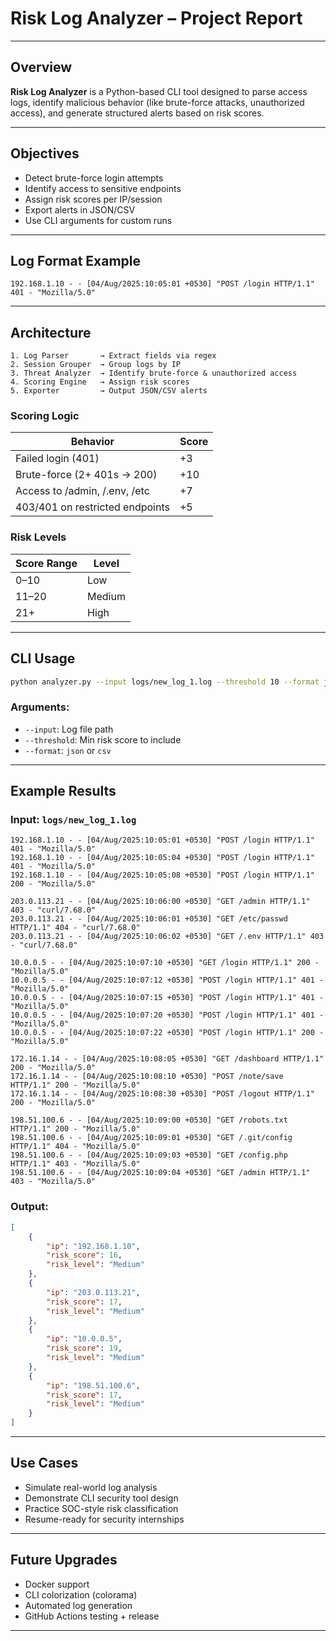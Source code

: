 # Risk Log Analyzer – Project Report

---

## Overview
**Risk Log Analyzer** is a Python-based CLI tool designed to parse access logs, identify malicious behavior (like brute-force attacks, unauthorized access), and generate structured alerts based on risk scores.

---

## Objectives
- Detect brute-force login attempts
- Identify access to sensitive endpoints
- Assign risk scores per IP/session
- Export alerts in JSON/CSV
- Use CLI arguments for custom runs

---

## Log Format Example
```log
192.168.1.10 - - [04/Aug/2025:10:05:01 +0530] "POST /login HTTP/1.1" 401 - "Mozilla/5.0"
```

---

## Architecture
```text
1. Log Parser       → Extract fields via regex
2. Session Grouper  → Group logs by IP
3. Threat Analyzer  → Identify brute-force & unauthorized access
4. Scoring Engine   → Assign risk scores
5. Exporter         → Output JSON/CSV alerts
```

### Scoring Logic
| Behavior                                | Score |
|-----------------------------------------|--------|
| Failed login (401)                      | +3     |
| Brute-force (2+ 401s → 200)             | +10    |
| Access to /admin, /.env, /etc          | +7     |
| 403/401 on restricted endpoints         | +5     |

### Risk Levels
| Score Range | Level   |
|-------------|---------|
| 0–10        | Low     |
| 11–20       | Medium  |
| 21+         | High    |

---

## CLI Usage
```bash
python analyzer.py --input logs/new_log_1.log --threshold 10 --format json
```

### Arguments:
- `--input`: Log file path
- `--threshold`: Min risk score to include
- `--format`: `json` or `csv`

---

## Example Results

### Input: `logs/new_log_1.log`
```log
192.168.1.10 - - [04/Aug/2025:10:05:01 +0530] "POST /login HTTP/1.1" 401 - "Mozilla/5.0"
192.168.1.10 - - [04/Aug/2025:10:05:04 +0530] "POST /login HTTP/1.1" 401 - "Mozilla/5.0"
192.168.1.10 - - [04/Aug/2025:10:05:08 +0530] "POST /login HTTP/1.1" 200 - "Mozilla/5.0"

203.0.113.21 - - [04/Aug/2025:10:06:00 +0530] "GET /admin HTTP/1.1" 403 - "curl/7.68.0"
203.0.113.21 - - [04/Aug/2025:10:06:01 +0530] "GET /etc/passwd HTTP/1.1" 404 - "curl/7.68.0"
203.0.113.21 - - [04/Aug/2025:10:06:02 +0530] "GET /.env HTTP/1.1" 403 - "curl/7.68.0"

10.0.0.5 - - [04/Aug/2025:10:07:10 +0530] "GET /login HTTP/1.1" 200 - "Mozilla/5.0"
10.0.0.5 - - [04/Aug/2025:10:07:12 +0530] "POST /login HTTP/1.1" 401 - "Mozilla/5.0"
10.0.0.5 - - [04/Aug/2025:10:07:15 +0530] "POST /login HTTP/1.1" 401 - "Mozilla/5.0"
10.0.0.5 - - [04/Aug/2025:10:07:20 +0530] "POST /login HTTP/1.1" 401 - "Mozilla/5.0"
10.0.0.5 - - [04/Aug/2025:10:07:22 +0530] "POST /login HTTP/1.1" 200 - "Mozilla/5.0"

172.16.1.14 - - [04/Aug/2025:10:08:05 +0530] "GET /dashboard HTTP/1.1" 200 - "Mozilla/5.0"
172.16.1.14 - - [04/Aug/2025:10:08:10 +0530] "POST /note/save HTTP/1.1" 200 - "Mozilla/5.0"
172.16.1.14 - - [04/Aug/2025:10:08:30 +0530] "POST /logout HTTP/1.1" 200 - "Mozilla/5.0"

198.51.100.6 - - [04/Aug/2025:10:09:00 +0530] "GET /robots.txt HTTP/1.1" 200 - "Mozilla/5.0"
198.51.100.6 - - [04/Aug/2025:10:09:01 +0530] "GET /.git/config HTTP/1.1" 404 - "Mozilla/5.0"
198.51.100.6 - - [04/Aug/2025:10:09:03 +0530] "GET /config.php HTTP/1.1" 403 - "Mozilla/5.0"
198.51.100.6 - - [04/Aug/2025:10:09:04 +0530] "GET /admin HTTP/1.1" 403 - "Mozilla/5.0"
```

### Output:
```json
[
    {
        "ip": "192.168.1.10",
        "risk_score": 16,
        "risk_level": "Medium"
    },
    {
        "ip": "203.0.113.21",
        "risk_score": 17,
        "risk_level": "Medium"
    },
    {
        "ip": "10.0.0.5",
        "risk_score": 19,
        "risk_level": "Medium"
    },
    {
        "ip": "198.51.100.6",
        "risk_score": 17,
        "risk_level": "Medium"
    }
]
```
---

## Use Cases
- Simulate real-world log analysis
- Demonstrate CLI security tool design
- Practice SOC-style risk classification
- Resume-ready for security internships

---

## Future Upgrades
- Docker support
- CLI colorization (colorama)
- Automated log generation
- GitHub Actions testing + release

---



